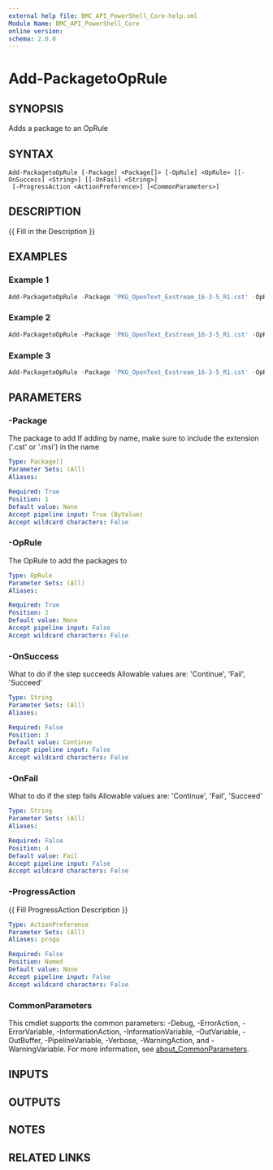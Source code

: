 ```yaml
---
external help file: BMC_API_PowerShell_Core-help.xml
Module Name: BMC_API_PowerShell_Core
online version:
schema: 2.0.0
---
```


# Add-PackagetoOpRule

## SYNOPSIS

Adds a package to an OpRule

## SYNTAX

```text
Add-PackagetoOpRule [-Package] <Package[]> [-OpRule] <OpRule> [[-OnSuccess] <String>] [[-OnFail] <String>]
 [-ProgressAction <ActionPreference>] [<CommonParameters>]
```

## DESCRIPTION

{{ Fill in the Description }}

## EXAMPLES

### Example 1

```PowerShell
Add-PackagetoOpRule -Package 'PKG_OpenText_Exstream_16-3-5_R1.cst' -OpRule 'OPRULE_OpenText_Exstream_R4'
```

### Example 2

```PowerShell
Add-PackagetoOpRule -Package 'PKG_OpenText_Exstream_16-3-5_R1.cst' -OpRule 'OPRULE_OpenText_Exstream_R4' -OnSuccess 'Fail'
```

### Example 3

```PowerShell
Add-PackagetoOpRule -Package 'PKG_OpenText_Exstream_16-3-5_R1.cst' -OpRule 'OPRULE_OpenText_Exstream_R4' -OnFail 'Continue'
```

## PARAMETERS

### -Package

The package to add
If adding by name, make sure to include the extension ('.cst' or '.msi') in the name

```yaml
Type: Package[]
Parameter Sets: (All)
Aliases:

Required: True
Position: 1
Default value: None
Accept pipeline input: True (ByValue)
Accept wildcard characters: False
```

### -OpRule

The OpRule to add the packages to

```yaml
Type: OpRule
Parameter Sets: (All)
Aliases:

Required: True
Position: 2
Default value: None
Accept pipeline input: False
Accept wildcard characters: False
```

### -OnSuccess

What to do if the step succeeds
Allowable values are: 'Continue', 'Fail', 'Succeed'

```yaml
Type: String
Parameter Sets: (All)
Aliases:

Required: False
Position: 3
Default value: Continue
Accept pipeline input: False
Accept wildcard characters: False
```

### -OnFail

What to do if the step fails
Allowable values are: 'Continue', 'Fail', 'Succeed'

```yaml
Type: String
Parameter Sets: (All)
Aliases:

Required: False
Position: 4
Default value: Fail
Accept pipeline input: False
Accept wildcard characters: False
```

### -ProgressAction

{{ Fill ProgressAction Description }}

```yaml
Type: ActionPreference
Parameter Sets: (All)
Aliases: proga

Required: False
Position: Named
Default value: None
Accept pipeline input: False
Accept wildcard characters: False
```

### CommonParameters

This cmdlet supports the common parameters: -Debug, -ErrorAction, -ErrorVariable, -InformationAction, -InformationVariable, -OutVariable, -OutBuffer, -PipelineVariable, -Verbose, -WarningAction, and -WarningVariable. For more information, see [about_CommonParameters](http://go.microsoft.com/fwlink/?LinkID=113216).

## INPUTS

## OUTPUTS

## NOTES

## RELATED LINKS
